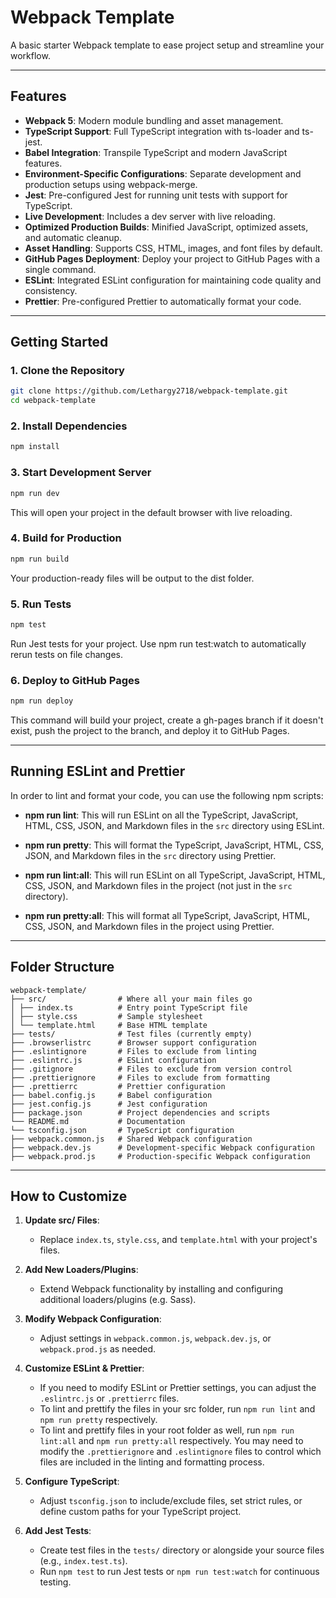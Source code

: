 # Webpack Template

A basic starter Webpack template to ease project setup and streamline your workflow.

---

## Features

- **Webpack 5**: Modern module bundling and asset management.
- **TypeScript Support**: Full TypeScript integration with ts-loader and ts-jest.
- **Babel Integration**: Transpile TypeScript and modern JavaScript features.
- **Environment-Specific Configurations**: Separate development and production setups using webpack-merge.
- **Jest**: Pre-configured Jest for running unit tests with support for TypeScript.
- **Live Development**: Includes a dev server with live reloading.
- **Optimized Production Builds**: Minified JavaScript, optimized assets, and automatic cleanup.
- **Asset Handling**: Supports CSS, HTML, images, and font files by default.
- **GitHub Pages Deployment**: Deploy your project to GitHub Pages with a single command.
- **ESLint**: Integrated ESLint configuration for maintaining code quality and consistency.
- **Prettier**: Pre-configured Prettier to automatically format your code.

---

## Getting Started

### 1. Clone the Repository

```bash
git clone https://github.com/Lethargy2718/webpack-template.git
cd webpack-template
```

### 2. Install Dependencies

```bash
npm install
```

### 3. Start Development Server

```bash
npm run dev
```

This will open your project in the default browser with live reloading.

### 4. Build for Production

```bash
npm run build
```

Your production-ready files will be output to the dist folder.

### 5. Run Tests

```bash
npm test
```

Run Jest tests for your project. Use npm run test:watch to automatically rerun tests on file changes.

### 6. Deploy to GitHub Pages

```bash
npm run deploy
```

This command will build your project, create a gh-pages branch if it doesn't exist, push the project to the branch, and deploy it to GitHub Pages.

---

## Running ESLint and Prettier

In order to lint and format your code, you can use the following npm scripts:

- **npm run lint**: This will run ESLint on all the TypeScript, JavaScript, HTML, CSS, JSON, and Markdown files in the `src` directory using ESLint.

- **npm run pretty**: This will format the TypeScript, JavaScript, HTML, CSS, JSON, and Markdown files in the `src` directory using Prettier.

- **npm run lint:all**: This will run ESLint on all TypeScript, JavaScript, HTML, CSS, JSON, and Markdown files in the project (not just in the `src` directory).

- **npm run pretty:all**: This will format all TypeScript, JavaScript, HTML, CSS, JSON, and Markdown files in the project using Prettier.

---

## Folder Structure

```
webpack-template/
├── src/                # Where all your main files go
│ ├── index.ts          # Entry point TypeScript file
│ ├── style.css         # Sample stylesheet
│ └── template.html     # Base HTML template
├── tests/              # Test files (currently empty)
├── .browserlistrc      # Browser support configuration
├── .eslintignore       # Files to exclude from linting
├── .eslintrc.js        # ESLint configuration
├── .gitignore          # Files to exclude from version control
├── .prettierignore     # Files to exclude from formatting
├── .prettierrc         # Prettier configuration
├── babel.config.js     # Babel configuration
├── jest.config.js      # Jest configuration
├── package.json        # Project dependencies and scripts
└── README.md           # Documentation
└── tsconfig.json       # TypeScript configuration
├── webpack.common.js   # Shared Webpack configuration
├── webpack.dev.js      # Development-specific Webpack configuration
├── webpack.prod.js     # Production-specific Webpack configuration
```

---

## How to Customize

1. **Update src/ Files**:

    - Replace `index.ts`, `style.css`, and `template.html` with your project's files.

2. **Add New Loaders/Plugins**:

    - Extend Webpack functionality by installing and configuring additional loaders/plugins (e.g. Sass).

3. **Modify Webpack Configuration**:

    - Adjust settings in `webpack.common.js`, `webpack.dev.js`, or `webpack.prod.js` as needed.

4. **Customize ESLint & Prettier**:

    - If you need to modify ESLint or Prettier settings, you can adjust the `.eslintrc.js` or `.prettierrc` files.
    - To lint and prettify the files in your src folder, run `npm run lint` and `npm run pretty` respectively.
    - To lint and prettify files in your root folder as well, run `npm run lint:all` and `npm run pretty:all` respectively. You may need to modify the `.prettierignore` and `.eslintignore` files to control which files are included in the linting and formatting process.

5. **Configure TypeScript**:

    - Adjust `tsconfig.json` to include/exclude files, set strict rules, or define custom paths for your TypeScript project.

6. **Add Jest Tests**:

    - Create test files in the `tests/` directory or alongside your source files (e.g., `index.test.ts`).
    - Run `npm test` to run Jest tests or `npm run test:watch` for continuous testing.
